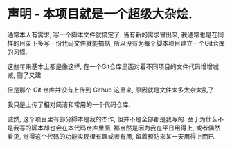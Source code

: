 # 声明 - 本项目就是一个超级大杂烩.
通常本人有需求, 写一个脚本文件就搞定了. 当有新的需求冒出来, 我通常也是在同样的目录下多写一份代码文件就能搞掂, 所以没有为每个脚本项目建立一个Git仓库的习惯.

这些年来基本上都是像这样, 在一个Git仓库里面对着不同项目的文件代码增增减减, 删了又建.

但是那个 Git 仓库并没有上传到 Github 这里来, 原因就是文件太多太杂太乱了.

我只是上传了相对简洁和常用的一个代码仓库.

诚然, 这个项目里有部分脚本是我的杰作, 但并不是全部都是我写的.
至于为什么不是我写的脚本却也会在本代码仓库里面, 
那当然是因为我在平日用得上, 或者偶然看见, 觉得这个代码的功能实现很有趣或者有用, 留着预防来某一天用得上而已. 